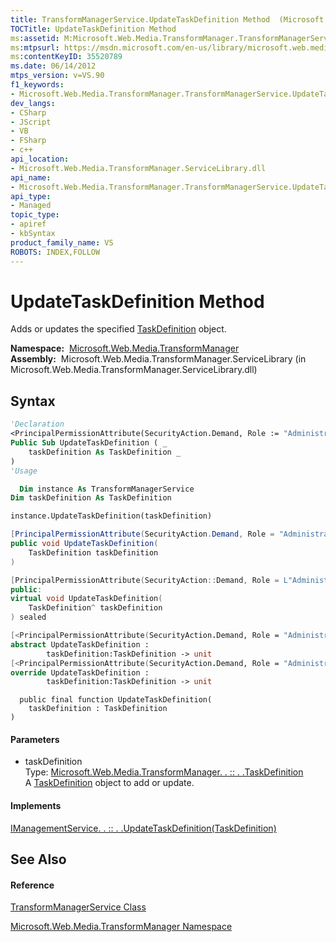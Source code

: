 ```yaml
---
title: TransformManagerService.UpdateTaskDefinition Method  (Microsoft.Web.Media.TransformManager)
TOCTitle: UpdateTaskDefinition Method
ms:assetid: M:Microsoft.Web.Media.TransformManager.TransformManagerService.UpdateTaskDefinition(Microsoft.Web.Media.TransformManager.TaskDefinition)
ms:mtpsurl: https://msdn.microsoft.com/en-us/library/microsoft.web.media.transformmanager.transformmanagerservice.updatetaskdefinition(v=VS.90)
ms:contentKeyID: 35520789
ms.date: 06/14/2012
mtps_version: v=VS.90
f1_keywords:
- Microsoft.Web.Media.TransformManager.TransformManagerService.UpdateTaskDefinition
dev_langs:
- CSharp
- JScript
- VB
- FSharp
- c++
api_location:
- Microsoft.Web.Media.TransformManager.ServiceLibrary.dll
api_name:
- Microsoft.Web.Media.TransformManager.TransformManagerService.UpdateTaskDefinition
api_type:
- Managed
topic_type:
- apiref
- kbSyntax
product_family_name: VS
ROBOTS: INDEX,FOLLOW
---
```


# UpdateTaskDefinition Method

Adds or updates the specified [TaskDefinition](taskdefinition-class-microsoft-web-media-transformmanager.md) object.

**Namespace:**  [Microsoft.Web.Media.TransformManager](microsoft-web-media-transformmanager-namespace.md)  
**Assembly:**  Microsoft.Web.Media.TransformManager.ServiceLibrary (in Microsoft.Web.Media.TransformManager.ServiceLibrary.dll)

## Syntax

``` vb
'Declaration
<PrincipalPermissionAttribute(SecurityAction.Demand, Role := "Administrators")> _
Public Sub UpdateTaskDefinition ( _
    taskDefinition As TaskDefinition _
)
'Usage

  Dim instance As TransformManagerService
Dim taskDefinition As TaskDefinition

instance.UpdateTaskDefinition(taskDefinition)
```

``` csharp
[PrincipalPermissionAttribute(SecurityAction.Demand, Role = "Administrators")]
public void UpdateTaskDefinition(
    TaskDefinition taskDefinition
)
```

``` c++
[PrincipalPermissionAttribute(SecurityAction::Demand, Role = L"Administrators")]
public:
virtual void UpdateTaskDefinition(
    TaskDefinition^ taskDefinition
) sealed
```

``` fsharp
[<PrincipalPermissionAttribute(SecurityAction.Demand, Role = "Administrators")>]
abstract UpdateTaskDefinition : 
        taskDefinition:TaskDefinition -> unit 
[<PrincipalPermissionAttribute(SecurityAction.Demand, Role = "Administrators")>]
override UpdateTaskDefinition : 
        taskDefinition:TaskDefinition -> unit 
```

``` jscript
  public final function UpdateTaskDefinition(
    taskDefinition : TaskDefinition
)
```

#### Parameters

  - taskDefinition  
    Type: [Microsoft.Web.Media.TransformManager. . :: . .TaskDefinition](taskdefinition-class-microsoft-web-media-transformmanager.md)  
    A [TaskDefinition](taskdefinition-class-microsoft-web-media-transformmanager.md) object to add or update.  

#### Implements

[IManagementService. . :: . .UpdateTaskDefinition(TaskDefinition)](imanagementservice-updatetaskdefinition-method-microsoft-web-media-transformmanager.md)  

## See Also

#### Reference

[TransformManagerService Class](transformmanagerservice-class-microsoft-web-media-transformmanager.md)

[Microsoft.Web.Media.TransformManager Namespace](microsoft-web-media-transformmanager-namespace.md)

